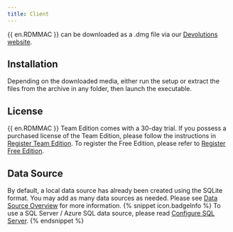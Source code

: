 ```yaml
---
title: Client
---
```

{{ en.RDMMAC }} can be downloaded as a .dmg file via our [Devolutions website](https://devolutions.net/remote-desktop-manager/home/download). 

## Installation 

Depending on the downloaded media, either run the setup or extract the files from the archive in any folder, then launch the executable. 

## License 

{{ en.RDMMAC }} Team Edition comes with a 30-day trial. If you possess a purchased license of the Team Edition, please follow the instructions in [Register Team Edition](/rdm/mac/installation/client/registration/team-edition/). To register the Free Edition, please refer to [Register Free Edition](/rdm/mac/installation/client/registration/trial-request/). 

## Data Source 

By default, a local data source has already been created using the SQLite format. You may add as many data sources as needed. Please see [Data Source Overview](rdm/mac/data-sources/) for more information. 
{% snippet icon.badgeInfo %} 
To use a SQL Server / Azure SQL data source, please read [Configure SQL Server](/rdm/mac/installation/configure-sql-server/). 
{% endsnippet %}

